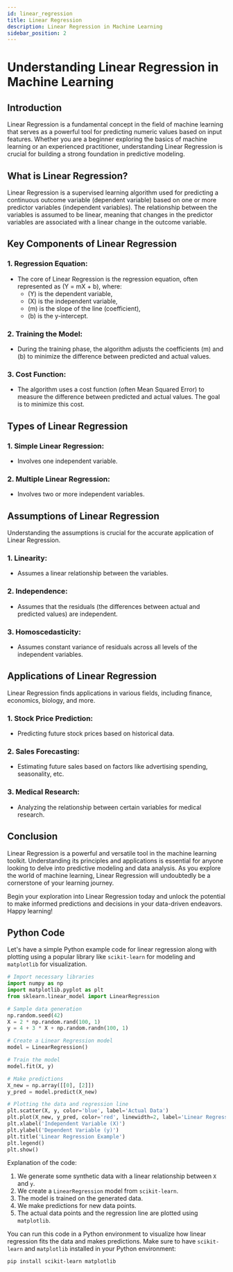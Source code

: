 ```yaml
---
id: linear_regression
title: Linear Regression
description: Linear Regression in Machine Learning
sidebar_position: 2
---
```


# Understanding Linear Regression in Machine Learning

## Introduction

Linear Regression is a fundamental concept in the field of machine learning that serves as a powerful tool for predicting numeric values based on input features. Whether you are a beginner exploring the basics of machine learning or an experienced practitioner, understanding Linear Regression is crucial for building a strong foundation in predictive modeling.

## What is Linear Regression?

Linear Regression is a supervised learning algorithm used for predicting a continuous outcome variable (dependent variable) based on one or more predictor variables (independent variables). The relationship between the variables is assumed to be linear, meaning that changes in the predictor variables are associated with a linear change in the outcome variable.

## Key Components of Linear Regression

### 1. **Regression Equation:**
   - The core of Linear Regression is the regression equation, often represented as \(Y = mX + b\), where:
      - \(Y\) is the dependent variable,
      - \(X\) is the independent variable,
      - \(m\) is the slope of the line (coefficient),
      - \(b\) is the y-intercept.

### 2. **Training the Model:**
   - During the training phase, the algorithm adjusts the coefficients \(m\) and \(b\) to minimize the difference between predicted and actual values.

### 3. **Cost Function:**
   - The algorithm uses a cost function (often Mean Squared Error) to measure the difference between predicted and actual values. The goal is to minimize this cost.

## Types of Linear Regression

### 1. **Simple Linear Regression:**
   - Involves one independent variable.

### 2. **Multiple Linear Regression:**
   - Involves two or more independent variables.

## Assumptions of Linear Regression

Understanding the assumptions is crucial for the accurate application of Linear Regression.

### 1. **Linearity:**
   - Assumes a linear relationship between the variables.

### 2. **Independence:**
   - Assumes that the residuals (the differences between actual and predicted values) are independent.

### 3. **Homoscedasticity:**
   - Assumes constant variance of residuals across all levels of the independent variables.

## Applications of Linear Regression

Linear Regression finds applications in various fields, including finance, economics, biology, and more.

### 1. **Stock Price Prediction:**
   - Predicting future stock prices based on historical data.

### 2. **Sales Forecasting:**
   - Estimating future sales based on factors like advertising spending, seasonality, etc.

### 3. **Medical Research:**
   - Analyzing the relationship between certain variables for medical research.

## Conclusion

Linear Regression is a powerful and versatile tool in the machine learning toolkit. Understanding its principles and applications is essential for anyone looking to delve into predictive modeling and data analysis. As you explore the world of machine learning, Linear Regression will undoubtedly be a cornerstone of your learning journey.

Begin your exploration into Linear Regression today and unlock the potential to make informed predictions and decisions in your data-driven endeavors. Happy learning!

## Python Code
Let's have a simple Python example code for linear regression along with plotting using a popular library like `scikit-learn` for modeling and `matplotlib` for visualization.

```python
# Import necessary libraries
import numpy as np
import matplotlib.pyplot as plt
from sklearn.linear_model import LinearRegression

# Sample data generation
np.random.seed(42)
X = 2 * np.random.rand(100, 1)
y = 4 + 3 * X + np.random.randn(100, 1)

# Create a Linear Regression model
model = LinearRegression()

# Train the model
model.fit(X, y)

# Make predictions
X_new = np.array([[0], [2]])
y_pred = model.predict(X_new)

# Plotting the data and regression line
plt.scatter(X, y, color='blue', label='Actual Data')
plt.plot(X_new, y_pred, color='red', linewidth=2, label='Linear Regression Model')
plt.xlabel('Independent Variable (X)')
plt.ylabel('Dependent Variable (y)')
plt.title('Linear Regression Example')
plt.legend()
plt.show()
```

Explanation of the code:

1. We generate some synthetic data with a linear relationship between `X` and `y`.
2. We create a `LinearRegression` model from `scikit-learn`.
3. The model is trained on the generated data.
4. We make predictions for new data points.
5. The actual data points and the regression line are plotted using `matplotlib`.

You can run this code in a Python environment to visualize how linear regression fits the data and makes predictions. Make sure to have `scikit-learn` and `matplotlib` installed in your Python environment:

```bash
pip install scikit-learn matplotlib
```